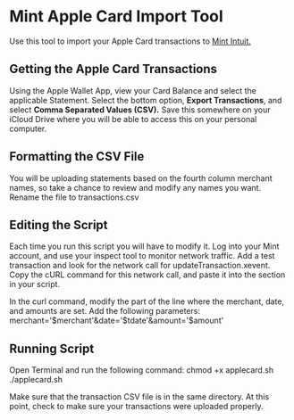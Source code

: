 # Mint Apple Card Import Tool
Use this tool to import your Apple Card transactions to [Mint Intuit.](https://www.mint.com/)

## Getting the Apple Card Transactions
Using the Apple Wallet App, view your Card Balance and select the applicable Statement. 
Select the bottom option, **Export Transactions**, and select **Comma Separated Values (CSV).** 
Save this somewhere on your iCloud Drive where you will be able to access this on your personal computer.

## Formatting the CSV File
You will be uploading statements based on the fourth column merchant names, so take a chance to review and modify any names you want.
Rename the file to transactions.csv

## Editing the Script
Each time you run this script you will have to modify it. Log into your Mint account, and use your inspect tool to monitor network traffic. Add a test transaction and look for the network call for updateTransaction.xevent. Copy the cURL command for this network call, and paste it into the <INSERT CURL COMMAND HERE> section in your script.

In the curl command, modify the part of the line where the merchant, date, and amounts are set. Add the following parameters:
merchant='$merchant'&date='$tdate'&amount='$amount'

## Running Script
Open Terminal and run the following command:
chmod +x applecard.sh
./applecard.sh

Make sure that the transaction CSV file is in the same directory. At this point, check to make sure your transactions were uploaded properly.
